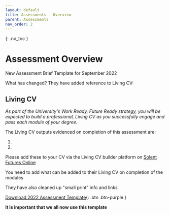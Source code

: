 ```yaml
---
layout: default
title: Assessments - Overview
parent: Assessments
nav_order: 2
---
```


{: .no_toc }

# Assessment Overview

New Assessment Brief Template for September 2022

What has changed? They have added reference to Living CV:

## Living CV 

*As part of the University's Work Ready, Future Ready strategy, you will be expected to build a professional, Living CV as you successfully engage and pass each module of your degree.*

The Living CV outputs evidenced on completion of this assessment are: 

1. 

2. 


Please add these to your CV via the Living CV builder platform on [Solent Futures Online](https://eur03.safelinks.protection.outlook.com/?url=https%3A%2F%2Fsolentfutures.careercentre.me%2Fprogrammes%2F%3FprogrammeID%3DThzJ%252bRbk%252bQXoSlEaujPR0g%253d%253d&data=04%7C01%7Cian.harris%40solent.ac.uk%7Cf1bda34c4d564e82f6cb08da067fdf48%7Cd684e4cd491a4577bf33546478d72e3c%7C0%7C0%7C637829443517919744%7CUnknown%7CTWFpbGZsb3d8eyJWIjoiMC4wLjAwMDAiLCJQIjoiV2luMzIiLCJBTiI6Ik1haWwiLCJXVCI6Mn0%3D%7C3000&sdata=ObCFbM3zY7CgU6SVNtitaq1udg0%2Bzlp1GuCAJ1y1utw%3D&reserved=0)

 

You need to add what can be added to their Living CV on completion of the modules

They have also cleaned up "small print" info and links

[Download 2022 Assessment Template](https://github.com/martinsolent/solent_store/raw/main/assessment_templates/4o-coursework-assessment-brief-template%202022-23.docx){: .btn .btn-purple }

**It is important that we all now use this template**
